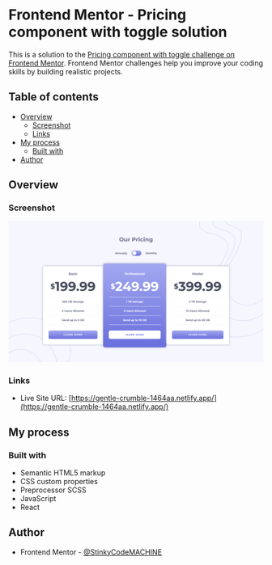 # Frontend Mentor - Pricing component with toggle solution

This is a solution to the [Pricing component with toggle challenge on Frontend Mentor](https://www.frontendmentor.io/challenges/pricing-component-with-toggle-8vPwRMIC). Frontend Mentor challenges help you improve your coding skills by building realistic projects.

## Table of contents

- [Overview](#overview)
  - [Screenshot](#screenshot)
  - [Links](#links)
- [My process](#my-process)
  - [Built with](#built-with)
- [Author](#author)

## Overview

### Screenshot

![](./screenshot.png)

### Links

- Live Site URL: [https://gentle-crumble-1464aa.netlify.app/](https://gentle-crumble-1464aa.netlify.app/)

## My process

### Built with

- Semantic HTML5 markup
- CSS custom properties
- Preprocessor SCSS
- JavaScript
- React

## Author

- Frontend Mentor - [@StinkyCodeMACHINE](https://www.frontendmentor.io/profile/StinkyCodeMACHINE)

